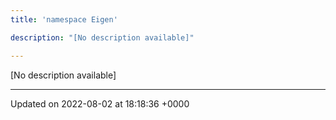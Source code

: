```yaml
---
title: 'namespace Eigen'

description: "[No description available]"

---
```







[No description available]






-------------------------------

Updated on 2022-08-02 at 18:18:36 +0000